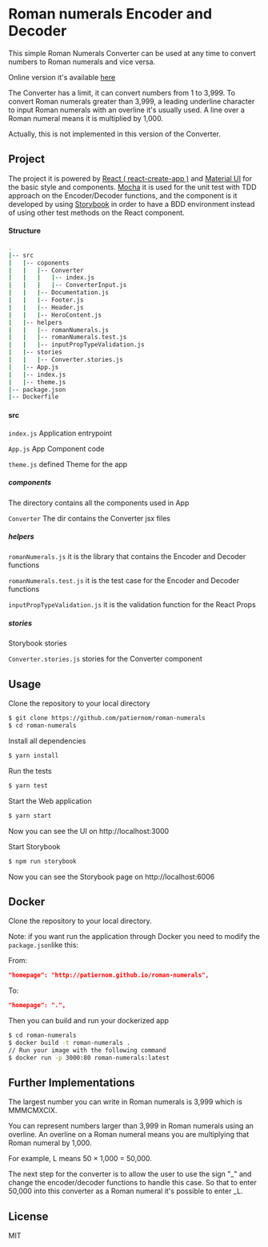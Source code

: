 # Roman numerals Encoder and Decoder
This simple Roman Numerals Converter can be used at any time to convert numbers to Roman numerals and vice versa.

Online version it's available [here](http://patiernom.github.io/roman-numerals)


The Converter has a limit, it can convert numbers from 1 to 3,999.
To convert Roman numerals greater than 3,999, a leading underline character to input Roman numerals with an overline it's usually used. 
A line over a Roman numeral means it is multiplied by 1,000.

Actually, this is not implemented in this version of the Converter.

## Project
The project it is powered by [React ( react-create-app )](https://reactjs.org/docs/create-a-new-react-app.html) and [Material UI](https://material-ui.com/) for the basic style and components.
[Mocha](https://mochajs.org/) it is used for the unit test with TDD approach on the Encoder/Decoder functions, and the component is it developed by using [Storybook](https://storybook.js.org/) in order to have a BDD environment instead of using other test methods on the React component.     

#### Structure
```bash
.
|-- src
|   |-- coponents
|   |   |-- Converter
|   |   |   |-- index.js
|   |   |   |-- ConverterInput.js
|   |   |-- Documentation.js 
|   |   |-- Footer.js
|   |   |-- Header.js
|   |   |-- HeroContent.js
|   |-- helpers
|   |   |-- romanNumerals.js
|   |   |-- romanNumerals.test.js
|   |   |-- inputPropTypeValidation.js
|   |-- stories
|   |   |-- Converter.stories.js
|   |-- App.js
|   |-- index.js
|   |-- theme.js
|-- package.json
|-- Dockerfile
```

#### src
`index.js` Application entrypoint

`App.js` App Component code

`theme.js` defined Theme for the app

##### components
The directory contains all the components used in App

`Converter` The dir contains the Converter jsx files 

##### helpers
`romanNumerals.js` it is the library that contains the Encoder and Decoder functions

`romanNumerals.test.js` it is the test case for the Encoder and Decoder functions

`inputPropTypeValidation.js` it is the validation function for the React Props

##### stories
Storybook stories

`Converter.stories.js` stories for the Converter component

## Usage

Clone the repository to your local directory
```bash
$ git clone https://github.com/patiernom/roman-numerals
$ cd roman-numerals
```

Install all dependencies
```bash
$ yarn install
```

Run the tests
```bash
$ yarn test
```

Start the Web application 
```bash
$ yarn start
```
Now you can see the UI on http://localhost:3000

Start Storybook 
```bash
$ npm run storybook
```
Now you can see the Storybook page on http://localhost:6006

## Docker

Clone the repository to your local directory.

Note: if you want run the application through Docker you need to modify the `package.json`like this:

From:
```json 
"homepage": "http://patiernom.github.io/roman-numerals",
```
To:
```json 
"homepage": ".",
```

Then you can build and run your dockerized app
```bash
$ cd roman-numerals
$ docker build -t roman-numerals .
// Run your image with the following command 
$ docker run -p 3000:80 roman-numerals:latest
```

## Further Implementations
The largest number you can write in Roman numerals is 3,999 which is MMMCMXCIX. 

You can represent numbers larger than 3,999 in Roman numerals using an overline.
An overline on a Roman numeral means you are multiplying that Roman numeral by 1,000.

For example, L means 50 × 1,000 = 50,000. 

The next step for the converter is to allow the user to use the sign "_" and change the encoder/decoder functions to handle this case. 
So that to enter 50,000 into this converter as a Roman numeral it's possible to enter  _L.

## License
MIT
